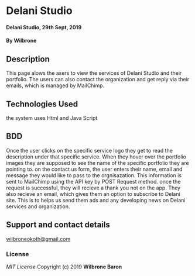 # Delani Studio
#### Delani Studio, 29th Sept, 2019
#### By **Wilbrone**
## Description
This page alows the asers to view the services of Delani Studio and their portfolio. The users can also contact the organization and get reply via their emails, which is managed by MailChimp.

## Technologies Used
the system uses Html and Java Script

## BDD
Once the user clicks on the specific service logo they get to read the description under that specific service.
When they hover over the portfolio images they are supposed to see the name of the specific portfolio they are pointing to.
on the contact us form, the user enters their name, email and message they would like to pass to the orgnisazation. This information is sent to MailChimp using the API key by POST Request method. once the request is successful, they will recieve a thank you not on the app.
They also recieve an email, which gives them an option to subscribe to Delani site. This is to helps us send them ads and any developing news on Delani services and organization.


## Support and contact details
wilbroneokoth@gmail.com
### License
*MIT License*
Copyright (c) 2019 **Wilbrone Baron**
